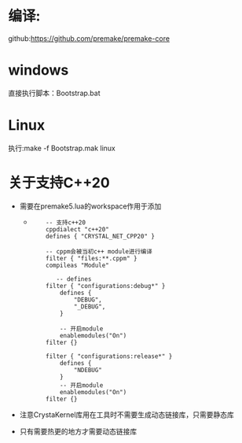 # 编译:

github:https://github.com/premake/premake-core

# windows

直接执行脚本：Bootstrap.bat

# Linux

执行:make -f Bootstrap.mak linux

# 关于支持C++20

* 需要在premake5.lua的workspace作用于添加

  * ```
        -- 支持c++20
        cppdialect "c++20"
        defines { "CRYSTAL_NET_CPP20" }
        
        -- cppm会被当初c++ module进行编译
        filter { "files:**.cppm" }
        compileas "Module"
        
           -- defines
        filter { "configurations:debug*" }
            defines {
                "DEBUG",
    			"_DEBUG",
            }
    
            -- 开启module
            enablemodules("On")
        filter {}
    	
        filter { "configurations:release*" }
            defines {
                "NDEBUG"
            }
            -- 开启module
            enablemodules("On")
        filter {}
    ```

    

* 注意CrystaKernel库用在工具时不需要生成动态链接库，只需要静态库
* 只有需要热更的地方才需要动态链接库